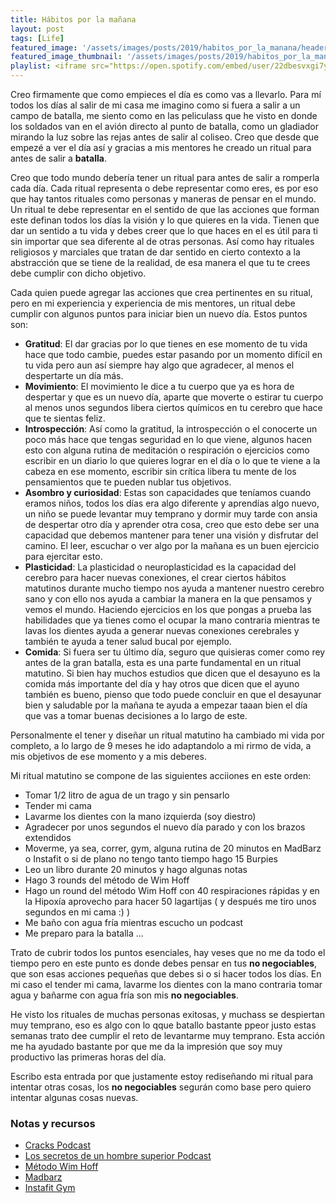 ```yaml
---
title: Hábitos por la mañana
layout: post
tags: [Life]
featured_image: '/assets/images/posts/2019/habitos_por_la_manana/header.jpg'
featured_image_thumbnail: '/assets/images/posts/2019/habitos_por_la_manana/header_thumbnail.jpg'
playlist: <iframe src="https://open.spotify.com/embed/user/22dbesvxgi7yutcssxnumbkwa/playlist/2ROeVl91QjShAw2NglkgnQ" width="100%" height="380" frameborder="0" allowtransparency="true" allow="encrypted-media"></iframe>
---
```

Creo firmamente que como empieces el día es como vas a llevarlo. Para mí todos los días al salir de mi casa me imagino como si fuera a salir a un campo de batalla, me siento como en las peliculass que he visto en donde los soldados van en el avión directo al punto de batalla, como un gladiador mirando la luz sobre las rejas antes de salir al coliseo. Creo que desde que empezé a ver el día así y gracias a mis mentores he creado un ritual para antes de salir a **batalla**.

Creo que todo mundo debería tener un ritual para antes de salir a romperla cada día. Cada ritual representa o debe representar como eres, es por eso que hay tantos rituales como personas y maneras de pensar en el mundo. Un ritual te debe representar en el sentido de que las acciones que forman este definan todos los días la visión y lo que quieres en la vida. Tienen que dar un sentido a tu vida y debes creer que lo que haces en el es útil para ti sin importar que sea diferente al de otras personas. Así como hay rituales religiosos y marciales que tratan de dar sentido en cierto contexto a la abstracción que se tiene de la realidad, de esa manera el que tu te crees debe cumplir con dicho objetivo.

Cada quien puede agregar las acciones que crea pertinentes en su ritual, pero en mi experiencia y experiencia de mis mentores, un ritual debe cumplir con algunos puntos para iniciar bien un nuevo día. Estos puntos son:

* **Gratitud**: El dar gracias por lo que tienes en ese momento de tu vida hace que todo cambie, puedes estar pasando por un momento difícil en tu vida pero aun así siempre hay algo que agradecer, al menos el despertarte un día más.
* **Movimiento**: El movimiento le dice a tu cuerpo que ya es hora de despertar y que es un nuevo día, aparte que moverte o estirar tu cuerpo al menos unos segundos libera ciertos químicos en tu cerebro que hace que te sientas feliz.
* **Introspección**: Así como la gratitud, la introspección o el conocerte un poco más hace que tengas seguridad en lo que viene, algunos hacen esto con alguna rutina de meditación o respiración o ejercicios como escribir en un diario lo que quieres lograr en el día o lo que te viene a la cabeza en ese momento, escribir sin crítica libera tu mente de los pensamientos que te pueden nublar tus objetivos.
* **Asombro y curiosidad**: Estas son capacidades que teníamos cuando eramos niños, todos los días era algo diferente y aprendías algo nuevo, un niño se puede levantar muy temprano y dormir muy tarde con ansia de despertar otro día y aprender otra cosa, creo que esto debe ser una capacidad que debemos mantener para tener una visión y disfrutar del camino. El leer, escuchar o ver algo por la mañana es un buen ejercicio para ejercitar esto.
* **Plasticidad**: La plasticidad o neuroplasticidad es la capacidad del cerebro para hacer nuevas conexiones, el crear ciertos hábitos matutinos durante mucho tiempo nos ayuda a mantener nuestro cerebro sano y con ello nos ayuda a cambiar la manera en la que pensamos y vemos el mundo. Haciendo ejercicios en los que pongas a prueba las habilidades que ya tienes como el ocupar la mano contraria mientras te lavas los dientes ayuda a generar nuevas conexiones cerebrales y también te ayuda a tener salud bucal por ejemplo.
* **Comida**: Si fuera ser tu último día, seguro que quisieras comer como rey antes de la gran batalla, esta es una parte fundamental en un ritual matutino. Si bien hay muchos estudios que dicen que el desayuno es la comida más importante del día y hay otros que dicen que el ayuno también es bueno, pienso que todo puede concluir en que el desayunar bien y saludable por la mañana te ayuda a empezar taaan bien el día que vas a tomar buenas decisiones a lo largo de este.


Personalmente el tener y diseñar un ritual matutino ha cambiado mi vida por completo, a lo largo de 9 meses he ido adaptandolo a mi rirmo de vida, a mis objetivos de ese momento y a mis deberes.

Mi ritual matutino se compone de las siguientes acciiones en este orden:
* Tomar 1/2 litro de agua de un trago y sin pensarlo
* Tender mi cama
* Lavarme los dientes con la mano izquierda (soy diestro)
* Agradecer por unos segundos el nuevo día parado y con los brazos extendidos
* Moverme, ya sea, correr, gym, alguna rutina de 20 minutos en MadBarz o Instafit o si de plano no tengo tanto tiempo hago 15 Burpies
* Leo un libro durante 20 minutos y hago algunas notas
* Hago 3 rounds del método de Wim Hoff
* Hago un round del método Wim Hoff con 40 respiraciones rápidas y en la Hipoxía aprovecho para hacer 50 lagartijas ( y después me tiro unos segundos en mi cama :) )
* Me baño con agua fría mientras escucho un podcast
* Me preparo para la batalla ...

Trato de cubrir todos los puntos esenciales, hay veses que no me da todo  el tiempo pero en este punto es donde debes pensar en tus **no negociables**, que son esas acciones pequeñas que debes si o si hacer todos los días. En mi caso el tender mi cama, lavarme los dientes con la mano contraria tomar agua y bañarme con agua fría son mis **no negociables**.

He visto los rituales de muchas personas exitosas, y muchass se despiertan muy temprano, eso es algo con lo qque batallo bastante ppeor justo estas semanas trato dee cumplir el reto de levantarme muy temprano. Esta acción me ha ayudado bastante por que me da la impresión que soy muy productivo las primeras horas del día.

Escribo esta entrada por que justamente estoy rediseñando mi ritual para intentar otras cosas, los **no negociables** segurán como base pero quiero intentar algunas cosas nuevas.

### Notas y recursos
* [Cracks Podcast](https://open.spotify.com/show/3DhKkwcA6Pkl6s6xI1m9Im?si=ZzxE3AC9QRG1SjzpvB5zQw)
* [Los secretos de un hombre superior Podcast](https://open.spotify.com/show/7BfoQqjwEkecu3Jcy94kUX?si=MQuiw2jmR3WGbg_V7ZtGTw)
* [Método Wim Hoff](https://www.youtube.com/watch?v=LU6Oi80n5J4)
* [Madbarz](https://www.madbarz.com/)
* [Instafit Gym](https://instafit.com/index.php/gym/)

